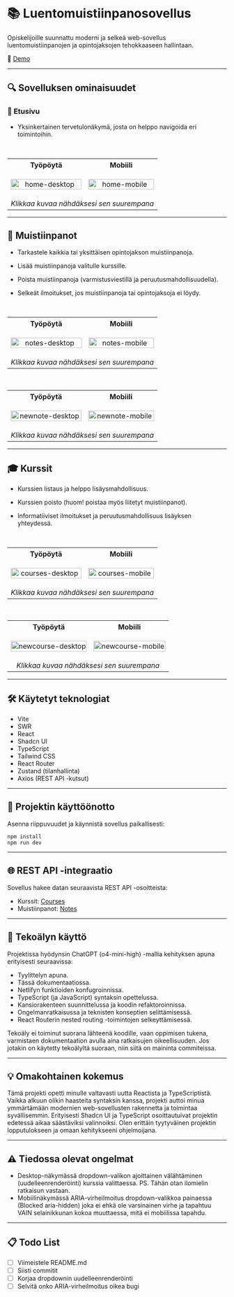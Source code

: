 # 📚 Luentomuistiinpanosovellus

Opiskelijoille suunnattu moderni ja selkeä web-sovellus luentomuistiinpanojen ja opintojaksojen tehokkaaseen hallintaan.

🔗 [Demo](https://luentomuistiinpanosovellus.netlify.app/)

---

## 🔍 Sovelluksen ominaisuudet

### 📖 Etusivu

- Yksinkertainen tervetulonäkymä, josta on helppo navigoida eri toimintoihin.

<br>

<p align="left">
  <table>
    <tr>
      <th style="text-align:center;">Työpöytä</th>
      <th style="text-align:center;">Mobiili</th>
    </tr>
    <tr>
      <td style="text-align:center; ">
        <p align="center">
                <img src="images/home-desktop.png" alt="home-desktop" widtd="" height="100%">
        </p>
      </td>
      <td style="text-align:center;">
        <p align="center">
                <img src="images/home-mobile.png" alt="home-mobile" widtd="" height="100%">
        </p>
      </td>
    </tr>
    <tr>
      <td colspan="2" style="text-align:center;">
        <em>Klikkaa kuvaa nähdäksesi sen suurempana</em>
      </td>
    </tr>
  </table>
</p>

---

## 📝 Muistiinpanot

- Tarkastele kaikkia tai yksittäisen opintojakson muistiinpanoja.

- Lisää muistiinpanoja valitulle kurssille.

- Poista muistiinpanoja (varmistusviestillä ja peruutusmahdollisuudella).

- Selkeät ilmoitukset, jos muistiinpanoja tai opintojaksoja ei löydy.

<br>

<p align="left">
  <table>
    <tr>
      <th style="text-align:center;">Työpöytä</th>
      <th style="text-align:center;">Mobiili</th>
    </tr>
    <tr>
      <td style="text-align:center;">
        <p align="center">
          <div>
            <img src="images/notes-desktop.png" alt="notes-desktop" widtd="" height="100%">
          </div>
        </p>
      </td>
      <td style="text-align:center;">
        <p align="center">
          <div>
            <img src="images/notes-mobile.png" alt="notes-mobile" widtd="" height="100%">
          </div>
        </p>
      </td>
    </tr>
    <tr>
      <td colspan="2" style="text-align:center;">
        <em>Klikkaa kuvaa nähdäksesi sen suurempana</em>
      </td>
    </tr>
  </table>
</p>

<br>

<p align="left">
  <table>
    <tr>
      <th style="text-align:center;">Työpöytä</th>
      <th style="text-align:center;">Mobiili</th>
    </tr>
    <tr>
      <td style="text-align:center;">
        <p align="center">
          <div>
            <img src="images/newnote-desktop.png" alt="newnote-desktop" widtd="" height="100%">
          </div>
        </p>
      </td>
      <td style="text-align:center;">
        <p align="center">
          <div>
            <img src="images/newnote-mobile.png" alt="newnote-mobile" widtd="" height="100%">
          </div>
        </p>
      </td>
    </tr>
    <tr>
      <td colspan="2" style="text-align:center;">
        <em>Klikkaa kuvaa nähdäksesi sen suurempana</em>
      </td>
    </tr>
  </table>
</p>

---

## 🎓 Kurssit

- Kurssien listaus ja helppo lisäysmahdollisuus.

- Kurssien poisto (huom! poistaa myös liitetyt muistiinpanot).

- Informatiiviset ilmoitukset ja peruutusmahdollisuus lisäyksen yhteydessä.

<br>

<p align="left">
  <table>
    <tr>
      <th style="text-align:center;">Työpöytä</th>
      <th style="text-align:center;">Mobiili</th>
    </tr>
    <tr>
      <td style="text-align:center;">
        <p align="center">
          <div>
            <img src="images/courses-desktop.png" alt="courses-desktop" widtd="" height="100%">
          </div>
        </p>
      </td>
      <td style="text-align:center;">
        <p align="center">
          <div>
            <img src="images/courses-mobile.png" alt="courses-mobile" widtd="" height="100%">
          </div>
        </p>
      </td>
    </tr>
        <tr>
      <td colspan="2" style="text-align:center;">
        <em>Klikkaa kuvaa nähdäksesi sen suurempana</em>
      </td>
    </tr>
  </table>
</p>

<br>

<p align="left">
  <table>
    <tr>
      <th style="text-align:center;">Työpöytä</th>
      <th style="text-align:center;">Mobiili</th>
    </tr>
    <tr>
      <td style="text-align:center;">
        <p align="center">
          <div>
            <img src="images/newcourse-desktop.png" alt="newcourse-desktop" widtd="" height="100%">
          </div>
        </p>
      </td>
      <td style="text-align:center;">
        <p align="center">
          <div>
            <img src="images/newcourse-mobile.png" alt="newcourse-mobile" widtd="" height="100%">
          </div>
        </p>
      </td>
    </tr>
    <tr>
      <td colspan="2" style="text-align:center;">
        <em>Klikkaa kuvaa nähdäksesi sen suurempana</em>
      </td>
    </tr>
  </table>
</p>

---

## 🛠️ Käytetyt teknologiat

- Vite
- SWR
- React
- Shadcn UI
- TypeScript
- Tailwind CSS
- React Router
- Zustand (tilanhallinta)
- Axios (REST API -kutsut)

---

## 🚀 Projektin käyttöönotto

Asenna riippuvuudet ja käynnistä sovellus paikallisesti:

```
npm install
npm run dev
```

---

## 🌐 REST API -integraatio

Sovellus hakee datan seuraavista REST API -osoitteista:

- Kurssit: [Courses](https://luentomuistiinpano-api.netlify.app/.netlify/functions/courses)
- Muistiinpanot: [Notes](https://luentomuistiinpano-api.netlify.app/.netlify/functions/notes)

---

## 🤖 Tekoälyn käyttö

Projektissa hyödynsin ChatGPT (o4-mini-high) -mallia kehityksen apuna erityisesti seuraavissa:

- Tyylittelyn apuna.
- Tässä dokumentaatiossa.
- Netlifyn funktioiden konfugroinnissa.
- TypeScript (ja JavaScript) syntaksin opettelussa.
- Kansiorakenteen suunnittelussa ja koodin refaktoroinnissa.
- Ongelmanratkaisussa ja teknisten konseptien selittämisessä.
- React Routerin nested routing -toimintojen selkeyttämisessä.

Tekoäly ei toiminut suorana lähteenä koodille, vaan oppimisen tukena, varmistaen dokumentaation avulla aina ratkaisujen oikeellisuuden. Jos jotakin on käytetty tekoälyltä suoraan, niin siitä on maininta commiteissa.

---

## 💡 Omakohtainen kokemus

Tämä projekti opetti minulle valtavasti uutta Reactista ja TypeScriptistä. Vaikka alkuun olikin haasteita syntaksin kanssa, projekti auttoi minua ymmärtämään modernien web-sovellusten rakennetta ja toimintaa syvällisemmin. Erityisesti Shadcn UI ja TypeScript osoittautuivat projektin edetessä aikaa säästäviksi valinnoiksi. Olen erittäin tyytyväinen projektin lopputulokseen ja omaan kehitykseeni ohjelmoijana.

---

## ⚠️ Tiedossa olevat ongelmat

- Desktop-näkymässä dropdown-valikon ajoittainen välähtäminen (uudelleenrenderöinti) kurssia valittaessa. PS. Tähän otan ilomielin ratkaisun vastaan.
- Mobiilinäkymässä ARIA-virheilmoitus dropdown-valikkoa painaessa (Blocked aria-hidden) joka ei ehkä ole varsinainen virhe ja tapahtuu VAIN selainikkunan kokoa muuttaessa, mitä ei mobiilissa tapahdu.

---

## 📋 Todo List

- [ ] Viimeistele README.md
- [ ] Siisti commitit
- [ ] Korjaa dropdownin uudelleenrenderöinti
- [ ] Selvitä onko ARIA-virheilmoitus oikea bugi
